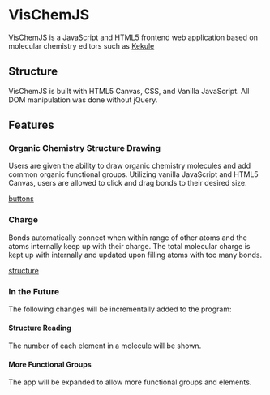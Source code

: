 # VisChemJS
[VisChemJS](https://muuuchem.github.io/VisChemJS/) is a JavaScript and HTML5 frontend web application based on molecular chemistry editors such as [Kekule](http://partridgejiang.github.io/Kekule.js/demos/demoLauncher.html?id=chemEditor)

## Structure

VisChemJS is built with HTML5 Canvas, CSS, and Vanilla JavaScript. All DOM manipulation was done without jQuery.

## Features

### Organic Chemistry Structure Drawing

Users are given the ability to draw organic chemistry molecules and add common organic functional groups. Utilizing vanilla JavaScript and HTML5 Canvas, users are allowed to click and drag bonds to their desired size.

[buttons](./images/buttons.png)


### Charge

Bonds automatically connect when within range of other atoms and the atoms internally keep up with their charge. The total molecular charge is kept up with internally and updated upon filling atoms with too many bonds.

[structure](./images/structure.png)

### In the Future

The following changes will be incrementally added to the program:

#### Structure Reading

The number of each element in a molecule will be shown.

#### More Functional Groups

The app will be expanded to allow more functional groups and elements.
